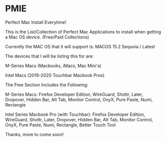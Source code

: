 # PMIE
 Perfect Mac Install Everytime!


This is the List/Collection of Perfect Mac Applications to install when getting a Mac OS device. (Free/Paid Collections)

Currently the MAC OS that it will support is: MACOS 15.2 Sequoia / Latest


The devices that I will be listing this for are:

M-Series Macs (Macbooks, iMacs, Mac Mini's)

Intel Macs (2019-2020 Touchbar Macbook Pros)



The Free Section Includes the Following:

M-Series Macs:
Firefox Developer Edition,
WireGuard,
Shottr,
Later,
Dropover,
Hidden Bar,
Alt Tab,
Monitor Control,
OnyX,
Pure Paste,
Numi,
Rectangle

Intel Series Macbook Pro (with Touchbar):
Firefox Developer Edition,
WireGuard,
Shottr,
Later,
Dropover,
Hidden Bar,
Alt Tab,
Monitor Control,
OnyX,
Pure Paste,
Numi,
Rectangle,
Better Touch Tool


Thanks, more to come soon! 